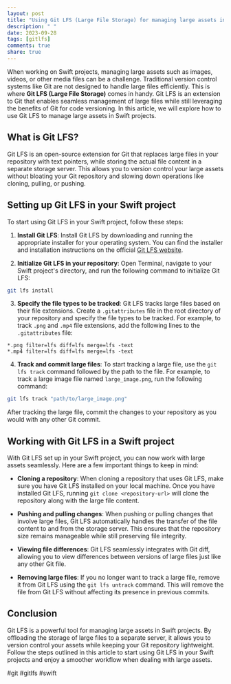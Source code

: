 ```yaml
---
layout: post
title: "Using Git LFS (Large File Storage) for managing large assets in Swift projects"
description: " "
date: 2023-09-28
tags: [gitlfs]
comments: true
share: true
---
```


When working on Swift projects, managing large assets such as images, videos, or other media files can be a challenge. Traditional version control systems like Git are not designed to handle large files efficiently. This is where **Git LFS (Large File Storage)** comes in handy. Git LFS is an extension to Git that enables seamless management of large files while still leveraging the benefits of Git for code versioning. In this article, we will explore how to use Git LFS to manage large assets in Swift projects.

## What is Git LFS?

Git LFS is an open-source extension for Git that replaces large files in your repository with text pointers, while storing the actual file content in a separate storage server. This allows you to version control your large assets without bloating your Git repository and slowing down operations like cloning, pulling, or pushing.

## Setting up Git LFS in your Swift project

To start using Git LFS in your Swift project, follow these steps:

1. **Install Git LFS**: Install Git LFS by downloading and running the appropriate installer for your operating system. You can find the installer and installation instructions on the official [Git LFS website](https://git-lfs.github.com/).

2. **Initialize Git LFS in your repository**: Open Terminal, navigate to your Swift project's directory, and run the following command to initialize Git LFS:

```bash
git lfs install
```

3. **Specify the file types to be tracked**: Git LFS tracks large files based on their file extensions. Create a `.gitattributes` file in the root directory of your repository and specify the file types to be tracked. For example, to track `.png` and `.mp4` file extensions, add the following lines to the `.gitattributes` file:

```
*.png filter=lfs diff=lfs merge=lfs -text
*.mp4 filter=lfs diff=lfs merge=lfs -text
```

4. **Track and commit large files**: To start tracking a large file, use the `git lfs track` command followed by the path to the file. For example, to track a large image file named `large_image.png`, run the following command:

```bash
git lfs track "path/to/large_image.png"
```

After tracking the large file, commit the changes to your repository as you would with any other Git commit.

## Working with Git LFS in a Swift project

With Git LFS set up in your Swift project, you can now work with large assets seamlessly. Here are a few important things to keep in mind:

- **Cloning a repository**: When cloning a repository that uses Git LFS, make sure you have Git LFS installed on your local machine. Once you have installed Git LFS, running `git clone <repository-url>` will clone the repository along with the large file content.

- **Pushing and pulling changes**: When pushing or pulling changes that involve large files, Git LFS automatically handles the transfer of the file content to and from the storage server. This ensures that the repository size remains manageable while still preserving file integrity.

- **Viewing file differences**: Git LFS seamlessly integrates with Git diff, allowing you to view differences between versions of large files just like any other Git file.

- **Removing large files**: If you no longer want to track a large file, remove it from Git LFS using the `git lfs untrack` command. This will remove the file from Git LFS without affecting its presence in previous commits.

## Conclusion

Git LFS is a powerful tool for managing large assets in Swift projects. By offloading the storage of large files to a separate server, it allows you to version control your assets while keeping your Git repository lightweight. Follow the steps outlined in this article to start using Git LFS in your Swift projects and enjoy a smoother workflow when dealing with large assets.

#git #gitlfs #swift